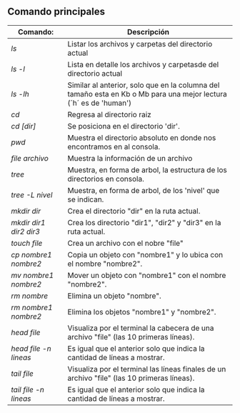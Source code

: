 ## Comando principales

| Comando:               | Descripción                                                                                                       |
| ---------------------- | ----------------------------------------------------------------------------------------------------------------- |
| *ls*                   | Listar los archivos y carpetas del directorio actual                                                              |
| *ls -l*                | Lista en detalle los archivos y carpetasde del directorio actual                                                  |
| *ls -lh*               | Similar al anterior, solo que en la columna del tamaño esta en Kb o Mb para una mejor lectura (´h´ es de 'human') |
| *cd*                   | Regresa al directorio raiz                                                                                        |
| *cd [dir]*             | Se posiciona en el directorio 'dir'.                                                                              |
| *pwd*                  | Muestra el directorio absoluto en donde nos encontramos en al consola.                                            |
| *file archivo*         | Muestra la información de un archivo                                                                              |
| *tree*                 | Muestra, en forma de arbol, la estructura de los directorios en consola.                                          |
| *tree -L nivel*        | Muestra, en forma de arbol, de los 'nivel' que se indican.                                                        |
| *mkdir dir*            | Crea el directorio "dir" en la ruta actual.                                                                       |
| *mkdir dir1 dir2 dir3* | Crea los directorio "dir1", "dir2" y "dir3" en la ruta actual.                                                    |
| *touch file*           | Crea un archivo con el nobre "file"                                                                               |
| *cp nombre1 nombre2*   | Copia un objeto con "nombre1" y lo ubica con el nombre "nombre2".                                                 |
| *mv nombre1 nombre2*   | Mover un objeto con "nombre1" con el nombre "nombre2".                                                            |
| *rm nombre*            | Elimina un objeto "nombre".                                                                                       |
| *rm nombre1 nombre2*   | Elimina los objetos "nombre1" y "nombre2".                                                                        |
| *head file*            | Visualiza por el terminal la cabecera de una archivo "file" (las 10 primeras líneas).                             |
| *head file -n lineas*  | Es igual que el anterior solo que indica la cantidad de líneas a mostrar.                                         |
| *tail file*            | Visualiza por el terminal las líneas finales de un archivo "file" (las 10 primeras líneas).                       |
| *tail file -n lineas*  | Es igual que el anterior solo que indica la cantidad de líneas a mostrar.                                         |
